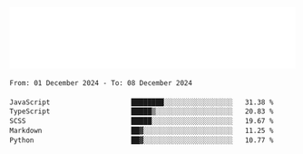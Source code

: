 [![](./hello.svg)](https://blog.yrobot.top?ref=github-yrobot)

<!--START_SECTION:waka-->

```txt
From: 01 December 2024 - To: 08 December 2024

JavaScript                    ████████░░░░░░░░░░░░░░░░░   31.38 %
TypeScript                    █████▒░░░░░░░░░░░░░░░░░░░   20.83 %
SCSS                          █████░░░░░░░░░░░░░░░░░░░░   19.67 %
Markdown                      ██▓░░░░░░░░░░░░░░░░░░░░░░   11.25 %
Python                        ██▓░░░░░░░░░░░░░░░░░░░░░░   10.77 %
```

<!--END_SECTION:waka-->
